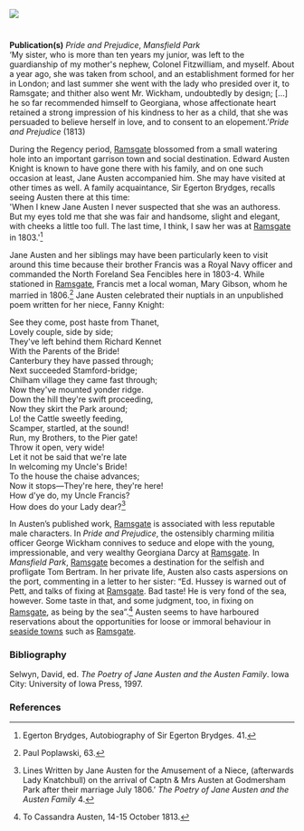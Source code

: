 <a href="https://www.kent-maps.online"><img src="https://kent-map.github.io/mdpress/juncture/ve-button.png"></a>
<param ve-config title="Jane Austen, Ramsgate" author="Susan Civale" layout="vtl" 
banner="https://raw.githubusercontent.com/kent-map/images/main/banners/19c.jpg" discription="In this visual essay Susan Civale outlines the 18th century Ramsgate as visited by author Jane Austen.">

<!-- Base map centred on Pegwell -->
<param ve-map center="Q56648819" zoom="13.5">

<!-- Historical map layers -->
<param ve-map-layer active allmaps allmaps-id="3cec6f180298eeb9" title="Mudge 1801">

#

**Publication(s)** _Pride and Prejudice_, _Mansfield Park_   
‘My sister, who is more than ten years my junior, was left to the guardianship of my mother's nephew, Colonel Fitzwilliam, and myself. About a year ago, she was taken from school, and an establishment formed for her in London; and last summer she went with the lady who presided over it, to Ramsgate; and thither also went Mr. Wickham, undoubtedly by design; […] he so far recommended himself to Georgiana, whose affectionate heart retained a strong impression of his kindness to her as a child, that she was persuaded to believe herself in love, and to consent to an elopement.’_Pride and Prejudice_ (1813)
<param ve-image url="https://upload.wikimedia.org/wikipedia/commons/e/e8/View_of_Ramsgate_Town_and_Harbour_by_James_Ward_1799.jpg" label="View of Ramsgate Town and Harbour" attribution="James Ward, 1799 © The British Library">

During the Regency period, [Ramsgate](/dickens/19c-ramsgate) blossomed from a small watering hole into an important garrison town and social destination.  Edward Austen Knight is known to have gone there with his family, and on one such occasion at least, Jane Austen accompanied him.  She may have visited at other times as well.  A family acquaintance, Sir Egerton Brydges, recalls seeing Austen there at this time:    
'When I knew Jane Austen I never suspected that she was an authoress.  But my eyes told me that she was fair and handsome, slight and elegant, with cheeks a little too full.  The last time, I think, I saw her was at [Ramsgate](/dickens/19c-ramsgate) in 1803.'[^ref1]   
<param ve-image url="https://stor.artstor.org/stor/20f1480d-349c-4c15-b57e-86a67db8eed2" label="Marine Library, Ramsgate">

Jane Austen and her siblings may have been particularly keen to visit around this time because their brother Francis was a Royal Navy officer and commanded the North Foreland Sea Fencibles here in 1803-4.  While stationed in [Ramsgate](/dickens/19c-ramsgate), Francis met a local woman, Mary Gibson, whom he married in 1806.[^ref2]   Jane Austen celebrated their nuptials in an unpublished poem written for her niece, Fanny Knight:
<param ve-image url="https://upload.wikimedia.org/wikipedia/commons/e/e3/P%26P41-Avec_Wickham_%28BrockNB%29.JPG" label="Avec Wickham" attribution="C. E. Brock  (died 1938), Public domain, via Wikimedia Commons">

See they come, post haste from Thanet,   
   Lovely couple, side by side;   
They've left behind them Richard Kennet   
   With the Parents of the Bride!    
Canterbury they have passed through;   
   Next succeeded Stamford-bridge;   
Chilham village they came fast through;   
   Now they've mounted yonder ridge.      
Down the hill they're swift proceeding,   
   Now they skirt the Park around;   
Lo! the Cattle sweetly feeding,   
   Scamper, startled, at the sound!       
Run, my Brothers, to the Pier gate!   
   Throw it open, very wide!   
Let it not be said that we're late   
   In welcoming my Uncle's Bride!       
To the house the chaise advances;   
   Now it stops—They're here, they're here!   
How d'ye do, my Uncle Francis?   
   How does do your Lady dear?[^ref3]    
<param ve-image url="https://upload.wikimedia.org/wikipedia/commons/b/b3/Godmersham_%281779%29.jpg" label="Godmersham, 1799" attribution="Unknown author, Public domain, via Wikimedia Commons">
   
In Austen’s published work, [Ramsgate](/dickens/19c-ramsgate)  is associated with less reputable male characters.  In _Pride and Prejudice_, the ostensibly charming militia officer George Wickham connives to seduce and elope with the young, impressionable, and very wealthy Georgiana Darcy at [Ramsgate](/dickens/19c-ramsgate).  In _Mansfield Park_, [Ramsgate](/dickens/19c-ramsgate)  becomes a destination for the selfish and profligate Tom Bertram.  In her private life, Austen also casts aspersions on the port, commenting in a letter to her sister: “Ed. Hussey is warned out of Pett, and talks of fixing at [Ramsgate](/dickens/19c-ramsgate).  Bad taste!  He is very fond of the sea, however. Some taste in that, and some judgment, too, in fixing on [Ramsgate](/dickens/19c-ramsgate), as being by the sea”.[^ref4]   Austen seems to have harboured reservations about the opportunities for loose or immoral behaviour in [seaside towns]( /19c/19c-seaside) such as [Ramsgate](/dickens/19c-ramsgate). 
<param ve-image url="https://upload.wikimedia.org/wikipedia/commons/8/8a/Illustration_by_C_E_Brock_for_Pride_and_Prejudice_-_Mr._Denny_entreated_permission_to_introduce_his_friend.jpg" label="Pride and Prejudice" attribution="C. E. Brock, Public domain, via Wikimedia Commons">

### Bibliography 
Selwyn, David, ed. _The Poetry of Jane Austen and the Austen Family_. Iowa City: University of Iowa Press, 1997.   
<param ve-image url="https://upload.wikimedia.org/wikipedia/commons/8/82/Thomson-PP09.jpg" label="The Officers of the shire" attribution="Hugh Thomson (1860-1920), Public domain, via Wikimedia Commons">

### References
[^ref1]: Egerton Brydges, Autobiography of Sir Egerton Brydges. 41.   
[^ref2]:  Paul Poplawski, 63.   
[^ref3]:Lines Written by Jane Austen for the Amusement of a Niece, (afterwards Lady Knatchbull) on the arrival of Captn & Mrs Austen at Godmersham Park after their marriage July 1806.’ _The Poetry of Jane Austen and the Austen Family_ 4.   
[^ref4]:  To Cassandra Austen, 14-15 October 1813.   

